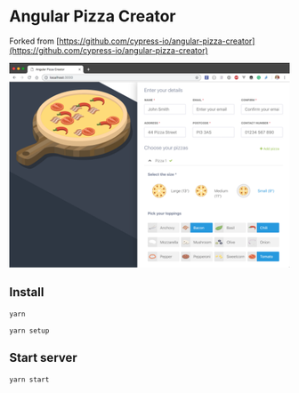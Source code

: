 # Angular Pizza Creator

Forked from [https://github.com/cypress-io/angular-pizza-creator](https://github.com/cypress-io/angular-pizza-creator)

![Pizza](pizza.png)

## Install

```shell
yarn
```

```shell
yarn setup
```

## Start server

```shell
yarn start
```
